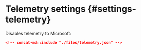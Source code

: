 # Telemetry settings {#settings-telemetry}

Disables telemetry to Microsoft:

```json
<!-- concat-md::include "./files/telemetry.json" -->
```
